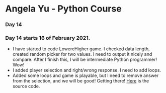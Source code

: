 # Angela Yu - Python Course
### Day 14
### Day 14 starts 16 of February 2021. 
- I have started to code LowereHigher game. I checked data length, created random picker for two values. I need to output it nicely and compare. After I finish this, I will be intermediate Python programmer! Wow! 
- I added player selection and right/wrong response. I need to add loops.
- Added some loops and game is playable, but I need to remove answer from the selection, and we will be good! Getting there! [Here](/Lower_Higher/LowerHigher-0.1.py) is the source code.